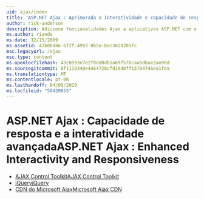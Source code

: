 ```yaml
---
uid: ajax/index
title: 'ASP.NET Ajax : Aprimorada a interatividade e capacidade de resposta | Microsoft Docs'
author: rick-anderson
description: Adicione funcionalidades Ajax a aplicativos ASP.NET com o jQuery ou o Ajax Control Toolkit. Melhore o desempenho de seus aplicativos Ajax com o Microsoft...
ms.author: riande
ms.date: 12/15/2009
ms.assetid: 42b0bd66-bf2f-4993-8b5a-bac3028201fc
msc.legacyurl: /ajax
msc.type: content
ms.openlocfilehash: 43c0593e7e2f8dd8db1a89f57bcaa5dbae2ae00d
ms.sourcegitcommit: 0f1119340e4464720cfd16d0ff15764746ea1fea
ms.translationtype: MT
ms.contentlocale: pt-BR
ms.lasthandoff: 04/09/2019
ms.locfileid: "59420855"
---
```

# <a name="aspnet-ajax--enhanced-interactivity-and-responsiveness"></a><span data-ttu-id="ea5d7-104">ASP.NET Ajax : Capacidade de resposta e a interatividade avançada</span><span class="sxs-lookup"><span data-stu-id="ea5d7-104">ASP.NET Ajax : Enhanced Interactivity and Responsiveness</span></span>

- [<span data-ttu-id="ea5d7-105">AJAX Control Toolkit</span><span class="sxs-lookup"><span data-stu-id="ea5d7-105">AJAX Control Toolkit</span></span>](https://go.devexpress.com/AjaxControlToolkit_ASP_Resources_ASP_AJAX_Index.aspx)
- [<span data-ttu-id="ea5d7-106">jQuery</span><span class="sxs-lookup"><span data-stu-id="ea5d7-106">jQuery</span></span>](http://jquery.com/)
- [<span data-ttu-id="ea5d7-107">CDN do Microsoft Ajax</span><span class="sxs-lookup"><span data-stu-id="ea5d7-107">Microsoft Ajax CDN</span></span>](cdn/overview.md)
